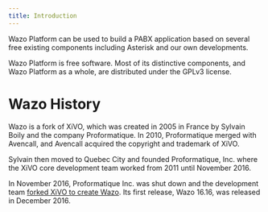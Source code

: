 ```yaml
---
title: Introduction
---
```


Wazo Platform can be used to build a PABX application based on several
free existing components including Asterisk and our own developments.

Wazo Platform is free software. Most of its distinctive components,
and Wazo Platform as a whole, are distributed under the GPLv3 license.

Wazo History
============

Wazo is a fork of XiVO, which was created in 2005 in France by Sylvain
Boily and the company Proformatique. In 2010, Proformatique merged with
Avencall, and Avencall acquired the copyright and trademark of XiVO.

Sylvain then moved to Quebec City and founded Proformatique, Inc. where
the XiVO core development team worked from 2011 until November 2016.

In November 2016, Proformatique Inc. was shut down and the development
team [forked XiVO to create
Wazo](http://blog.wazo.community/introducing-wazo.html). Its first
release, Wazo 16.16, was released in December 2016.
